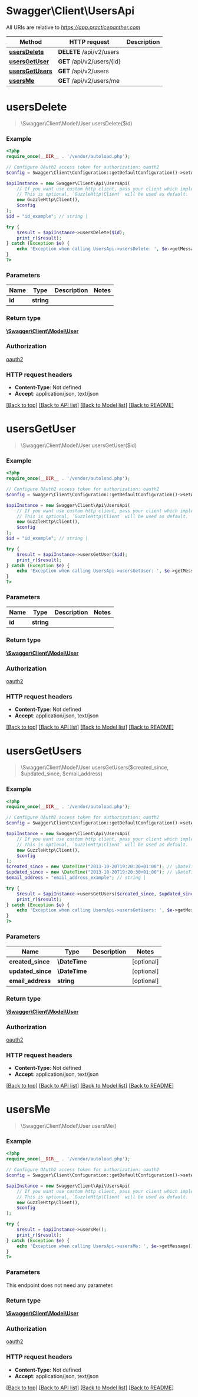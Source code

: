 # Swagger\Client\UsersApi

All URIs are relative to *https://app.practicepanther.com*

Method | HTTP request | Description
------------- | ------------- | -------------
[**usersDelete**](UsersApi.md#usersDelete) | **DELETE** /api/v2/users | 
[**usersGetUser**](UsersApi.md#usersGetUser) | **GET** /api/v2/users/{id} | 
[**usersGetUsers**](UsersApi.md#usersGetUsers) | **GET** /api/v2/users | 
[**usersMe**](UsersApi.md#usersMe) | **GET** /api/v2/users/me | 


# **usersDelete**
> \Swagger\Client\Model\User usersDelete($id)



### Example
```php
<?php
require_once(__DIR__ . '/vendor/autoload.php');

// Configure OAuth2 access token for authorization: oauth2
$config = Swagger\Client\Configuration::getDefaultConfiguration()->setAccessToken('YOUR_ACCESS_TOKEN');

$apiInstance = new Swagger\Client\Api\UsersApi(
    // If you want use custom http client, pass your client which implements `GuzzleHttp\ClientInterface`.
    // This is optional, `GuzzleHttp\Client` will be used as default.
    new GuzzleHttp\Client(),
    $config
);
$id = "id_example"; // string | 

try {
    $result = $apiInstance->usersDelete($id);
    print_r($result);
} catch (Exception $e) {
    echo 'Exception when calling UsersApi->usersDelete: ', $e->getMessage(), PHP_EOL;
}
?>
```

### Parameters

Name | Type | Description  | Notes
------------- | ------------- | ------------- | -------------
 **id** | **string**|  |

### Return type

[**\Swagger\Client\Model\User**](../Model/User.md)

### Authorization

[oauth2](../../README.md#oauth2)

### HTTP request headers

 - **Content-Type**: Not defined
 - **Accept**: application/json, text/json

[[Back to top]](#) [[Back to API list]](../../README.md#documentation-for-api-endpoints) [[Back to Model list]](../../README.md#documentation-for-models) [[Back to README]](../../README.md)

# **usersGetUser**
> \Swagger\Client\Model\User usersGetUser($id)



### Example
```php
<?php
require_once(__DIR__ . '/vendor/autoload.php');

// Configure OAuth2 access token for authorization: oauth2
$config = Swagger\Client\Configuration::getDefaultConfiguration()->setAccessToken('YOUR_ACCESS_TOKEN');

$apiInstance = new Swagger\Client\Api\UsersApi(
    // If you want use custom http client, pass your client which implements `GuzzleHttp\ClientInterface`.
    // This is optional, `GuzzleHttp\Client` will be used as default.
    new GuzzleHttp\Client(),
    $config
);
$id = "id_example"; // string | 

try {
    $result = $apiInstance->usersGetUser($id);
    print_r($result);
} catch (Exception $e) {
    echo 'Exception when calling UsersApi->usersGetUser: ', $e->getMessage(), PHP_EOL;
}
?>
```

### Parameters

Name | Type | Description  | Notes
------------- | ------------- | ------------- | -------------
 **id** | **string**|  |

### Return type

[**\Swagger\Client\Model\User**](../Model/User.md)

### Authorization

[oauth2](../../README.md#oauth2)

### HTTP request headers

 - **Content-Type**: Not defined
 - **Accept**: application/json, text/json

[[Back to top]](#) [[Back to API list]](../../README.md#documentation-for-api-endpoints) [[Back to Model list]](../../README.md#documentation-for-models) [[Back to README]](../../README.md)

# **usersGetUsers**
> \Swagger\Client\Model\User usersGetUsers($created_since, $updated_since, $email_address)



### Example
```php
<?php
require_once(__DIR__ . '/vendor/autoload.php');

// Configure OAuth2 access token for authorization: oauth2
$config = Swagger\Client\Configuration::getDefaultConfiguration()->setAccessToken('YOUR_ACCESS_TOKEN');

$apiInstance = new Swagger\Client\Api\UsersApi(
    // If you want use custom http client, pass your client which implements `GuzzleHttp\ClientInterface`.
    // This is optional, `GuzzleHttp\Client` will be used as default.
    new GuzzleHttp\Client(),
    $config
);
$created_since = new \DateTime("2013-10-20T19:20:30+01:00"); // \DateTime | 
$updated_since = new \DateTime("2013-10-20T19:20:30+01:00"); // \DateTime | 
$email_address = "email_address_example"; // string | 

try {
    $result = $apiInstance->usersGetUsers($created_since, $updated_since, $email_address);
    print_r($result);
} catch (Exception $e) {
    echo 'Exception when calling UsersApi->usersGetUsers: ', $e->getMessage(), PHP_EOL;
}
?>
```

### Parameters

Name | Type | Description  | Notes
------------- | ------------- | ------------- | -------------
 **created_since** | **\DateTime**|  | [optional]
 **updated_since** | **\DateTime**|  | [optional]
 **email_address** | **string**|  | [optional]

### Return type

[**\Swagger\Client\Model\User**](../Model/User.md)

### Authorization

[oauth2](../../README.md#oauth2)

### HTTP request headers

 - **Content-Type**: Not defined
 - **Accept**: application/json, text/json

[[Back to top]](#) [[Back to API list]](../../README.md#documentation-for-api-endpoints) [[Back to Model list]](../../README.md#documentation-for-models) [[Back to README]](../../README.md)

# **usersMe**
> \Swagger\Client\Model\User usersMe()



### Example
```php
<?php
require_once(__DIR__ . '/vendor/autoload.php');

// Configure OAuth2 access token for authorization: oauth2
$config = Swagger\Client\Configuration::getDefaultConfiguration()->setAccessToken('YOUR_ACCESS_TOKEN');

$apiInstance = new Swagger\Client\Api\UsersApi(
    // If you want use custom http client, pass your client which implements `GuzzleHttp\ClientInterface`.
    // This is optional, `GuzzleHttp\Client` will be used as default.
    new GuzzleHttp\Client(),
    $config
);

try {
    $result = $apiInstance->usersMe();
    print_r($result);
} catch (Exception $e) {
    echo 'Exception when calling UsersApi->usersMe: ', $e->getMessage(), PHP_EOL;
}
?>
```

### Parameters
This endpoint does not need any parameter.

### Return type

[**\Swagger\Client\Model\User**](../Model/User.md)

### Authorization

[oauth2](../../README.md#oauth2)

### HTTP request headers

 - **Content-Type**: Not defined
 - **Accept**: application/json, text/json

[[Back to top]](#) [[Back to API list]](../../README.md#documentation-for-api-endpoints) [[Back to Model list]](../../README.md#documentation-for-models) [[Back to README]](../../README.md)

